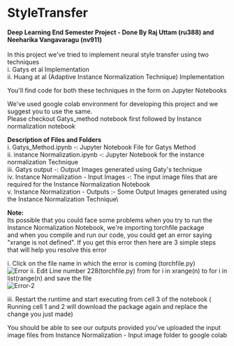 # StyleTransfer
**Deep Learning End Semester Project - Done By Raj Uttam (ru388) and Neeharika Vangavaragu (nv911)**\
\
In this project we've tried to implement neural style transfer using two techniques\
  i. Gatys et al Implementation \
  ii. Huang at al (Adaptive Instance Normalization Technique) Implementation

You'll find code for both these techniques in the form on Jupyter Notebooks

We've used google colab environment for developing this project and we suggest you to use the same.\
Please checkout Gatys_method notebook first followed by Instance normalization notebook

**Description of Files and Folders**\
  i. Gatys_Method.ipynb -: Jupyter Notebook File for Gatys Method\
  ii. instance Normalization.ipynb -: Jupyter Notebook for the instance normalization Technique\
  iii. Gatys output -: Output Images generated using Gaty's technique\
  iv. Instance Normalization - Input Images -: The input image files that are required for the Instance Normalization Notebook\
  v. Instance Normalization - Outputs :- Some Output Images generated using the Instance Normalization Technique\
  
**Note:**\
Its possible that you could face some problems when you try to run the Instance Normalization Notebook, we're importing torchfile package\
and when you compile and run our code, you could get an error saying "xrange is not defined". If you get this error then here are 3 simple steps that will help you resolve this error

i. Click on the file name in which the error is coming (torchfile.py)\
![Error](https://user-images.githubusercontent.com/60336372/102344847-7bbd0300-3f6a-11eb-9dc4-97ea2cd980c4.PNG)
ii. Edit Line number 228(torchfile.py) from for i in xrange(n) to for i in list(range(n) and save the file\
![Error-2](https://user-images.githubusercontent.com/60336372/102344863-811a4d80-3f6a-11eb-875b-9285010bd3cd.PNG)

iii. Restart the runtime and start executing from cell 3 of the notebook ( Running cell 1 and 2 will download the package again and replace the change you just made)

You should be able to see our outputs provided you've uploaded the input image files from Instance Normalization - Input image folder to google colab
